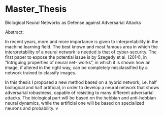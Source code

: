 # Master_Thesis
Biological Neural Networks as Defense against Adversarial Attacks

Abstract:

In recent years, more and more importance is given to interpretability in the machine learning field. The best
known and most famous area in which the interpretability of a neural network is needed is that of cyber-security.
The first paper to expose the potential issue is by Szegedy et al. (2014), in ”Intriguing properties of neural net-
works”, in which it is shown how an image, if altered in the right way, can be completely misclassified by a network
trained to classify images.

In this thesis I proposed a new method based on a hybrid network, i.e. half biological and half artificial, in order
to develop a neural network that shows adversarial robustness, capable of resisting to many different adversarial
attacks. The biological part will be based on the hebbian and anti-hebbian neural dynamics, while the artificial
one will be based on specialized neurons and probability.
v
